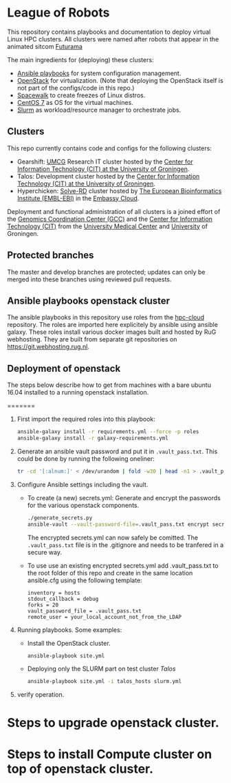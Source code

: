 # League of Robots

This repository contains playbooks and documentation to deploy virtual Linux HPC clusters.
All clusters were named after robots that appear in the animated sitcom [Futurama](https://en.wikipedia.org/wiki/Futurama)

The main ingredients for (deploying) these clusters:
 * [Ansible playbooks](https://github.com/ansible/ansible) for system configuration management.
 * [OpenStack](https://www.openstack.org/) for virtualization. (Note that deploying the OpenStack itself is not part of the configs/code in this repo.)
 * [Spacewalk](https://spacewalkproject.github.io/index.html) to create freezes of Linux distros.
 * [CentOS 7](https://www.centos.org/) as OS for the virtual machines.
 * [Slurm](https://slurm.schedmd.com/) as workload/resource manager to orchestrate jobs.

## Clusters

This repo currently contains code and configs for the following clusters:
 * Gearshift: [UMCG](https://www.umcg.nl) Research IT cluster hosted by the [Center for Information Technology (CIT) at the University of Groningen](https://www.rug.nl/society-business/centre-for-information-technology/).
 * Talos: Development cluster hosted by the [Center for Information Technology (CIT) at the University of Groningen](https://www.rug.nl/society-business/centre-for-information-technology/).
 * Hyperchicken: [Solve-RD](solve-rd.eu/) cluster hosted by [The European Bioinformatics Institute (EMBL-EBI)](https://www.ebi.ac.uk/) in the [Embassy Cloud](https://www.embassycloud.org/).

Deployment and functional administration of all clusters is a joined effort of the
[Genomics Coordination Center (GCC)](http://wiki.gcc.rug.nl/)
and the 
[Center for Information Technology (CIT)](https://www.rug.nl/society-business/centre-for-information-technology/)
from the [University Medical Center](https://www.umcg.nl) and [University](https://www.rug.nl) of Groningen.

## Protected branches
The master and develop branches are protected; updates can only be merged into these branches using reviewed pull requests.

## Ansible playbooks openstack cluster
The ansible playbooks in this repository use roles from the [hpc-cloud](https://git.webhosting.rug.nl/HPC/hpc-cloud) repository.
The roles are imported here explicitely by ansible using ansible galaxy.
These roles install various docker images built and hosted by RuG webhosting. They are built from separate git repositories on https://git.webhosting.rug.nl.

## Deployment of openstack
The steps below describe how to get from machines with a bare ubuntu 16.04 installed to a running openstack installation.

=======
1. First import the required roles into this playbook:
   
   ```bash
   ansible-galaxy install -r requirements.yml --force -p roles
   ansible-galaxy install -r galaxy-requirements.yml
   ```

2. Generate an ansible vault password and put it in `.vault_pass.txt`. This could be done by running the following oneliner:

   ```bash
   tr -cd '[:alnum:]' < /dev/urandom | fold -w30 | head -n1 > .vault_pass.txt
   ```

3. Configure Ansible settings including the vault.
   * To create (a new) secrets.yml:
     Generate and encrypt the passwords for the various openstack components.
     ```bash
     ./generate_secrets.py
     ansible-vault --vault-password-file=.vault_pass.txt encrypt secrets.yml
     ```
     The encrypted secrets.yml can now safely be comitted.
     The `.vault_pass.txt` file is in the .gitignore and needs to be tranfered in a secure way.

   * To use use an existing encrypted secrets.yml add .vault_pass.txt to the root folder of this repo
     and create in the same location ansible.cfg using the following template:
     ```[defaults]
     inventory = hosts
     stdout_callback = debug
     forks = 20
     vault_password_file = .vault_pass.txt
     remote_user = your_local_account_not_from_the_LDAP
     ```

4. Running playbooks. Some examples:
   * Install the OpenStack cluster.
     ```bash
     ansible-playbook site.yml
     ```
   * Deploying only the SLURM part on test cluster *Talos*
     ```bash
     ansible-playbook site.yml -i talos_hosts slurm.yml
     ```

5. verify operation.

# Steps to upgrade openstack cluster.

# Steps to install Compute cluster on top of openstack cluster.
